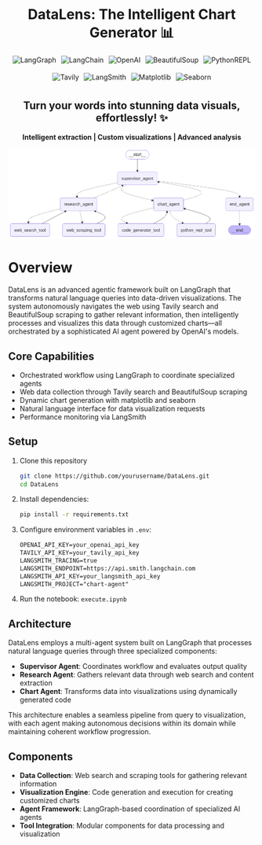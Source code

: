 <div align="center">

# DataLens: The Intelligent Chart Generator 📊

<div align="center" style="display: flex; flex-wrap: wrap; gap: 10px; justify-content: center">
  <img src="https://img.shields.io/badge/-LangGraph-blue" alt="LangGraph" height="25">
  <img src="https://img.shields.io/badge/-LangChain-green" alt="LangChain" height="25">
  <img src="https://img.shields.io/badge/-OpenAI%20API-412991?logo=openai&logoColor=white" alt="OpenAI" height="25">
  <img src="https://img.shields.io/badge/-BeautifulSoup-orange" alt="BeautifulSoup" height="25">
  <img src="https://img.shields.io/badge/-PythonREPL-yellow" alt="PythonREPL" height="25">
  <img src="https://img.shields.io/badge/-Tavily-purple" alt="Tavily" height="25">
  <img src="https://img.shields.io/badge/-LangSmith-red" alt="LangSmith" height="25">
  <img src="https://img.shields.io/badge/-Matplotlib-11557c" alt="Matplotlib" height="25">
  <img src="https://img.shields.io/badge/-Seaborn-5c7da2" alt="Seaborn" height="25">
</div>

## Turn your words into stunning data visuals, effortlessly! ✨

  <p align="center">
    <b>Intelligent extraction | Custom visualizations | Advanced analysis</b>
  </p>
</div>

<p align="center">
  <img src="output.png" alt="Output Visualization" width="700">
</p>

# Overview

DataLens is an advanced agentic framework built on LangGraph that transforms natural language queries into data-driven visualizations. The system autonomously navigates the web using Tavily search and BeautifulSoup scraping to gather relevant information, then intelligently processes and visualizes this data through customized charts—all orchestrated by a sophisticated AI agent powered by OpenAI's models.

## Core Capabilities

- Orchestrated workflow using LangGraph to coordinate specialized agents
- Web data collection through Tavily search and BeautifulSoup scraping
- Dynamic chart generation with matplotlib and seaborn
- Natural language interface for data visualization requests
- Performance monitoring via LangSmith

## Setup

1. Clone this repository
   ```bash
   git clone https://github.com/yourusername/DataLens.git
   cd DataLens
   ```

2. Install dependencies:
   ```bash
   pip install -r requirements.txt
   ```
3. Configure environment variables in `.env`:
   ```
   OPENAI_API_KEY=your_openai_api_key
   TAVILY_API_KEY=your_tavily_api_key
   LANGSMITH_TRACING=true
   LANGSMITH_ENDPOINT=https://api.smith.langchain.com
   LANGSMITH_API_KEY=your_langsmith_api_key
   LANGSMITH_PROJECT="chart-agent"
   ```
4. Run the notebook: `execute.ipynb`

## Architecture

DataLens employs a multi-agent system built on LangGraph that processes natural language queries through three specialized components:

- **Supervisor Agent**: Coordinates workflow and evaluates output quality
- **Research Agent**: Gathers relevant data through web search and content extraction
- **Chart Agent**: Transforms data into visualizations using dynamically generated code

This architecture enables a seamless pipeline from query to visualization, with each agent making autonomous decisions within its domain while maintaining coherent workflow progression.

## Components

- **Data Collection**: Web search and scraping tools for gathering relevant information
- **Visualization Engine**: Code generation and execution for creating customized charts
- **Agent Framework**: LangGraph-based coordination of specialized AI agents
- **Tool Integration**: Modular components for data processing and visualization

